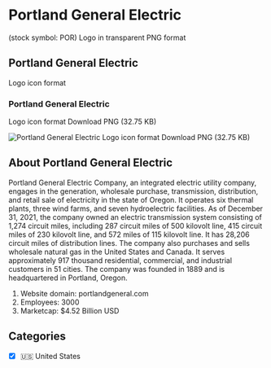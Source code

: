 # Portland General Electric
 (stock symbol: POR) Logo in transparent PNG format

## Portland General Electric
 Logo icon format

### Portland General Electric
 Logo icon format Download PNG (32.75 KB)

![Portland General Electric
 Logo icon format Download PNG (32.75 KB)](/img/orig/POR-f0644c63.png)

## About Portland General Electric


Portland General Electric Company, an integrated electric utility company, engages in the generation, wholesale purchase, transmission, distribution, and retail sale of electricity in the state of Oregon. It operates six thermal plants, three wind farms, and seven hydroelectric facilities. As of December 31, 2021, the company owned an electric transmission system consisting of 1,274 circuit miles, including 287 circuit miles of 500 kilovolt line, 415 circuit miles of 230 kilovolt line, and 572 miles of 115 kilovolt line. It has 28,206 circuit miles of distribution lines. The company also purchases and sells wholesale natural gas in the United States and Canada. It serves approximately 917 thousand residential, commercial, and industrial customers in 51 cities. The company was founded in 1889 and is headquartered in Portland, Oregon.

1. Website domain: portlandgeneral.com
2. Employees: 3000
3. Marketcap: $4.52 Billion USD


## Categories
- [x] 🇺🇸 United States
